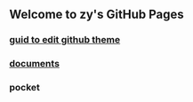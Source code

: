 ## Welcome to zy's GitHub Pages

### [guid to edit github theme](./guid.md)

### [documents](https://zy13.github.io/docs/)

### pocket